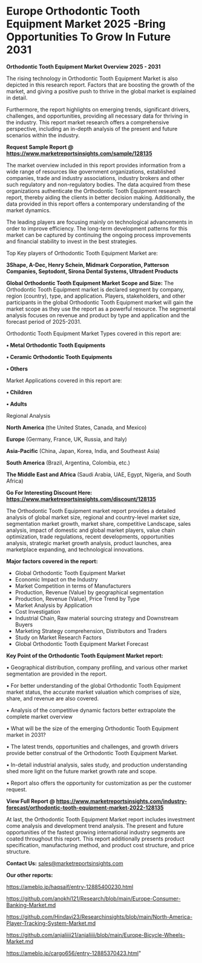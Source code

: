 # Europe Orthodontic Tooth Equipment Market 2025 -Bring Opportunities To Grow In Future 2031

<Strong> Orthodontic Tooth Equipment Market Overview 2025 - 2031</strong>

The rising technology in Orthodontic Tooth Equipment Market is also depicted in this research report. Factors that are boosting the growth of the market, and giving a positive push to thrive in the global market is explained in detail.

Furthermore, the report highlights on emerging trends, significant drivers, challenges, and opportunities, providing all necessary data for thriving in the industry. This report market research offers a comprehensive perspective, including an in-depth analysis of the present and future scenarios within the industry.

<strong>Request Sample Report @ <a href=https://www.marketreportsinsights.com/sample/128135>https://www.marketreportsinsights.com/sample/128135</a></strong>

The market overview included in this report provides information from a wide range of resources like government organizations, established companies, trade and industry associations, industry brokers and other such regulatory and non-regulatory bodies. The data acquired from these organizations authenticate the Orthodontic Tooth Equipment research report, thereby aiding the clients in better decision making. Additionally, the data provided in this report offers a contemporary understanding of the market dynamics.

The leading players are focusing mainly on technological advancements in order to improve efficiency. The long-term development patterns for this market can be captured by continuing the ongoing process improvements and financial stability to invest in the best strategies.

Top Key players of Orthodontic Tooth Equipment Market are:

<strong>3Shape, A-Dec, Henry Schein, Midmark Corporation, Patterson Companies, Septodont, Sirona Dental Systems, Ultradent Products</strong>

<strong><b>Global Orthodontic Tooth Equipment Market Scope and Size:</b></strong>
The Orthodontic Tooth Equipment market is declared segment by company, region (country), type, and application. Players, stakeholders, and other participants in the global Orthodontic Tooth Equipment market will gain the market scope as they use the report as a powerful resource. The segmental analysis focuses on revenue and product by type and application and the forecast period of 2025-2031.

Orthodontic Tooth Equipment Market Types covered in this report are:

<strong>• Metal Orthodontic Tooth Equipments

• Ceramic Orthodontic Tooth Equipments

• Others</strong>

Market Applications covered in this report are:

<strong>• Children

• Adults</strong> 

Regional Analysis

<strong>North America</strong> (the United States, Canada, and Mexico)

<strong>Europe</strong> (Germany, France, UK, Russia, and Italy)

<strong>Asia-Pacific</strong> (China, Japan, Korea, India, and Southeast Asia)

<strong>South America</strong> (Brazil, Argentina, Colombia, etc.)

<strong>The Middle East and Africa</strong> (Saudi Arabia, UAE, Egypt, Nigeria, and South Africa)

<strong>Go For Interesting Discount Here: <a href=https://www.marketreportsinsights.com/discount/128135>https://www.marketreportsinsights.com/discount/128135</a></strong>

The Orthodontic Tooth Equipment market report provides a detailed analysis of global market size, regional and country-level market size, segmentation market growth, market share, competitive Landscape, sales analysis, impact of domestic and global market players, value chain optimization, trade regulations, recent developments, opportunities analysis, strategic market growth analysis, product launches, area marketplace expanding, and technological innovations.

<strong><b>Major factors covered in the report:</b></strong>
<ul>
  <li>Global Orthodontic Tooth Equipment Market </li>
  <li>Economic Impact on the Industry</li>
  <li>Market Competition in terms of Manufacturers</li>
  <li>Production, Revenue (Value) by geographical segmentation</li>
  <li>Production, Revenue (Value), Price Trend by Type</li>
  <li>Market Analysis by Application</li>
  <li>Cost Investigation</li>
  <li>Industrial Chain, Raw material sourcing strategy and Downstream Buyers</li>
  <li>Marketing Strategy comprehension, Distributors and Traders</li>
  <li>Study on Market Research Factors</li>
  <li>Global Orthodontic Tooth Equipment Market Forecast</li>
</ul>

<strong><b>Key Point of the Orthodontic Tooth Equipment Market report:</b></strong>

• Geographical distribution, company profiling, and various other market segmentation are provided in the report.

• For better understanding of the global Orthodontic Tooth Equipment market status, the accurate market valuation which comprises of size, share, and revenue are also covered.

• Analysis of the competitive dynamic factors better extrapolate the complete market overview

• What will be the size of the emerging Orthodontic Tooth Equipment market in 2031?

• The latest trends, opportunities and challenges, and growth drivers provide better construal of the Orthodontic Tooth Equipment Market.

• In-detail industrial analysis, sales study, and production understanding shed more light on the future market growth rate and scope.

• Report also offers the opportunity for customization as per the customer request.

<strong><b>View Full Report @ <a href=https://www.marketreportsinsights.com/industry-forecast/orthodontic-tooth-equipment-market-2022-128135>https://www.marketreportsinsights.com/industry-forecast/orthodontic-tooth-equipment-market-2022-128135</a></b></strong>


At last, the Orthodontic Tooth Equipment Market report includes investment come analysis and development trend analysis. The present and future opportunities of the fastest growing international industry segments are coated throughout this report. This report additionally presents product specification, manufacturing method, and product cost structure, and price structure.

<strong>Contact Us:</strong>
sales@marketreportsinsights.com

<strong>Our other reports:</strong>

<a href=https://ameblo.jp/haqsaif/entry-12885400230.html>https://ameblo.jp/haqsaif/entry-12885400230.html</a>

<a href=https://github.com/anokhi121/Research/blob/main/Europe-Consumer-Banking-Market.md>https://github.com/anokhi121/Research/blob/main/Europe-Consumer-Banking-Market.md</a>

<a href=https://github.com/Hindavi23/Researchinsights/blob/main/North-America-Player-Tracking-System-Market.md>https://github.com/Hindavi23/Researchinsights/blob/main/North-America-Player-Tracking-System-Market.md</a>

<a href=https://github.com/anjaliiii21/anjaliiii/blob/main/Europe-Bicycle-Wheels-Market.md>https://github.com/anjaliiii21/anjaliiii/blob/main/Europe-Bicycle-Wheels-Market.md</a>

<a href=https://ameblo.jp/cargo656/entry-12885370423.html>https://ameblo.jp/cargo656/entry-12885370423.html</a>"
